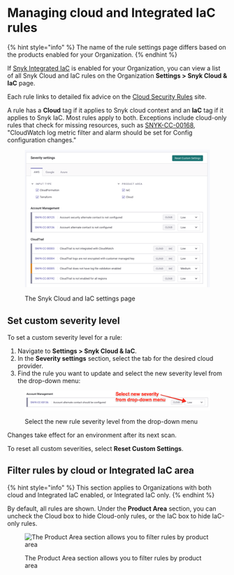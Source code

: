# Managing cloud and Integrated IaC rules

{% hint style="info" %}
The name of the rule settings page differs based on the products enabled for your Organization.
{% endhint %}

If [Snyk Integrated IaC](./) is enabled for your Organization, you can view a list of all Snyk Cloud and IaC rules on the Organization **Settings > Snyk Cloud & IaC** page.

Each rule links to detailed fix advice on the [Cloud Security Rules](https://snyk.io/security-rules/cloud) site.

A rule has a **Cloud** tag if it applies to Snyk cloud context and an **IaC** tag if it applies to Snyk IaC. Most rules apply to both. Exceptions include cloud-only rules that check for missing resources, such as [SNYK-CC-00168](https://snyk.io/security-rules/cloud/SNYK-CC-00168/cloudwatch-log-metric-filter-and-alarm-should-be-set-for-config-configuration-changes/), "CloudWatch log metric filter and alarm should be set for Config configuration changes."

<figure><img src="../../.gitbook/assets/snyk-cloud-and-iac-settings-page (1).png" alt="The Snyk Cloud and IaC settings page"><figcaption><p>The Snyk Cloud and IaC settings page</p></figcaption></figure>

## Set custom severity level

To set a custom severity level for a rule:

1. Navigate to **Settings > Snyk Cloud & IaC**.
2. In the **Severity settings** section, select the tab for the desired cloud provider.
3. Find the rule you want to update and select the new severity level from the drop-down menu:

<figure><img src="../../.gitbook/assets/snyk-cloud-and-iac-set-custom-severity-ui.png" alt="Select the new rule severity level from the drop-down menu"><figcaption><p>Select the new rule severity level from the drop-down menu</p></figcaption></figure>

Changes take effect for an environment after its next scan.

To reset all custom severities, select **Reset Custom Settings**.

## Filter rules by cloud or Integrated IaC area

{% hint style="info" %}
This section applies to Organizations with both cloud and Integrated IaC enabled, or Integrated IaC only.
{% endhint %}

By default, all rules are shown. Under the **Product Area** section, you can uncheck the Cloud box to hide Cloud-only rules, or the IaC box to hide IaC-only rules.

<figure><img src="../../.gitbook/assets/snyk-cloud-iac-rules-select-by-product.png" alt="The Product Area section allows you to filter rules by product area"><figcaption><p>The Product Area section allows you to filter rules by product area</p></figcaption></figure>
